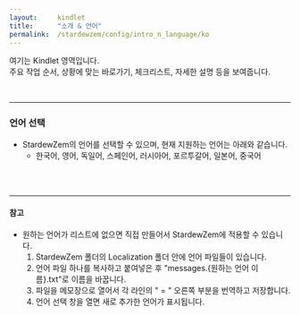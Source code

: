 ```yaml
---
layout:     kindlet
title:      "소개 & 언어"
permalink:  /stardewzem/config/intro_n_language/ko
---
```


여기는 Kindlet 영역입니다.<br/>
주요 작업 순서, 상황에 맞는 바로가기, 체크리스트, 자세한 설명 등을 보여줍니다.

<br/>

---
### **언어 선택**

* StardewZem의 언어를 선택할 수 있으며, 현재 지원하는 언어는 아래와 같습니다.
  * 한국어, 영어, 독일어, 스페인어, 러시아어, 포르투갈어, 일본어, 중국어

<br/>
<br/>

---
#### **참고**
  
* 원하는 언어가 리스트에 없으면 직접 만들어서 StardewZem에 적용할 수 있습니다.
  1. StardewZem 폴더의 Localization 폴더 안에 언어 파일들이 있습니다.
  2. 언어 파일 하나를 복사하고 붙여넣은 후 "messages.{원하는 언어 이름}.txt"로 이름을 바꿉니다.
  3. 파일을 메모장으로 열어서 각 라인의 " = " 오른쪽 부분을 번역하고 저장합니다.
  4. 언어 선택 창을 열면 새로 추가한 언어가 표시됩니다.

<br/>
<br/>
